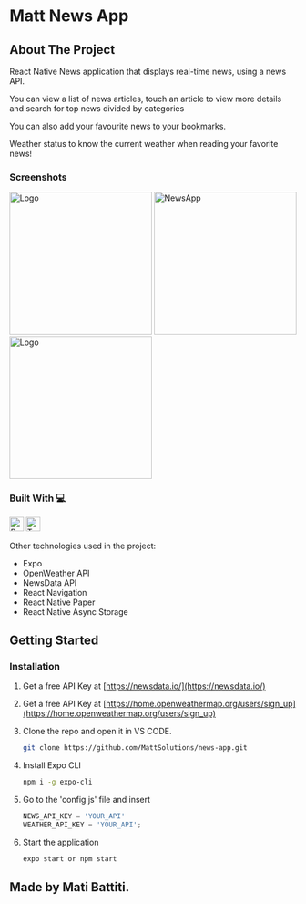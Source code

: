 # Matt News App

<!-- ABOUT THE PROJECT -->
## About The Project

<p> React Native News application that displays real-time news, using a news API. </p> 
<p> You can view a list of news articles, touch an article to view more details and search for top news divided by categories</p>
<p> You can also add your favourite news to your bookmarks.</p>
<p> Weather status to know the current weather when reading your favorite news!</p>

### Screenshots
<p float="left">
  <img src="https://github-production-user-asset-6210df.s3.amazonaws.com/107211461/277727771-86a8e073-4f77-4e80-a272-605ab4c76875.png?X-Amz-Algorithm=AWS4-HMAC-SHA256&X-Amz-Credential=AKIAIWNJYAX4CSVEH53A%2F20231024%2Fus-east-1%2Fs3%2Faws4_request&X-Amz-Date=20231024T160937Z&X-Amz-Expires=300&X-Amz-Signature=c693ab2f1d34faa91b0364c0bb780fb9cac1152f178ab439169acedc173bf07c&X-Amz-SignedHeaders=host&actor_id=107211461&key_id=0&repo_id=709056113" alt="Logo" width="250" >
  <img src="https://github-production-user-asset-6210df.s3.amazonaws.com/107211461/277728191-11c8f0b4-c394-47fd-8ed2-60ced38bc602.png?X-Amz-Algorithm=AWS4-HMAC-SHA256&X-Amz-Credential=AKIAIWNJYAX4CSVEH53A%2F20231024%2Fus-east-1%2Fs3%2Faws4_request&X-Amz-Date=20231024T160602Z&X-Amz-Expires=300&X-Amz-Signature=3296f0a52e6afde934ccd36a0b9e8eff11285c2dfa406c8062921e002b0178f0&X-Amz-SignedHeaders=host&actor_id=107211461&key_id=0&repo_id=709056113" alt="NewsApp" width="250" >
  <img src="https://github-production-user-asset-6210df.s3.amazonaws.com/107211461/277732903-618eb34c-92a2-4fda-9cf5-014615dfc94e.png?X-Amz-Algorithm=AWS4-HMAC-SHA256&X-Amz-Credential=AKIAIWNJYAX4CSVEH53A%2F20231024%2Fus-east-1%2Fs3%2Faws4_request&X-Amz-Date=20231024T161428Z&X-Amz-Expires=300&X-Amz-Signature=7d5b420888f477134f3ea712b5231a0a0affeb88c9b0028d26c918335fd15b28&X-Amz-SignedHeaders=host&actor_id=107211461&key_id=0&repo_id=709056113" alt="Logo" width="250" >
</p>

### Built With 💻
<p>
<img src="https://img.shields.io/badge/React Native-282C34?logo=react&logoColor=61DAFB" alt="React Native logo" title="React Native" height="25" />
<img src="https://img.shields.io/badge/TypeScript-282C34?logo=typescript&logoColor=3178C6" alt="TypeScript logo" title="TypeScript" height="25" />

Other technologies used in the project:
*   Expo
*   OpenWeather API
*   NewsData API
*   React Navigation
*   React Native Paper
*   React Native Async Storage
</p>


<!-- GETTING STARTED -->
## Getting Started

### Installation

1. Get a free API Key at [https://newsdata.io/](https://newsdata.io/)
2. Get a free API Key at [https://home.openweathermap.org/users/sign_up](https://home.openweathermap.org/users/sign_up)


3. Clone the repo and open it in VS CODE. 

   ```sh
   git clone https://github.com/MattSolutions/news-app.git
   ```
4. Install Expo CLI

   ```sh
   npm i -g expo-cli
   ```
5. Go to the 'config.js' file and insert

   ```js
   NEWS_API_KEY = 'YOUR_API'
   WEATHER_API_KEY = 'YOUR_API';
   ```
   
6. Start the application

   ```js
   expo start or npm start
   ```
<!-- LICENSE -->
## Made by Mati Battiti. 
